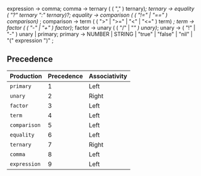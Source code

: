 expression -> comma;
comma -> ternary ( ( "," ) ternary)*;
ternary -> equality ( "?" ternary ":" ternary)?;
equality -> comparison ( ( "!=" | "==" ) comparison)* ;
comparison -> term ( ( ">" | ">=" | "<" | "<=" ) term) *;
term -> factor ( ( "-" | "+" ) factor)*;
factor -> unary ( ( "/" | "*" ) unary)*;
unary -> ( "!" | "-" ) unary | primary;
primary -> NUMBER | STRING | "true" | "false" | "nil" | "(" expression ")" ;


## Precedence
| Production           | Precedence | Associativity |
|----------------------|------------|--------------|
| `primary`        | 1          | Left         |
| `unary`        | 2          | Right         |
| `factor`           | 3          | Left        |
| `term`        | 4          | Left        |
| `comparison`        | 5          | Left        |
| `equality`        | 6          | Left        |
| `ternary`        | 7          | Right        |
| `comma`        | 8          | Left        |
| `expression`        | 9          | Left        |
